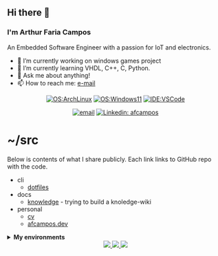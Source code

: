 ## Hi there 👋

### I'm Arthur Faria Campos

An Embedded Software Engineer with a passion for IoT and electronics.

- 🔭 I’m currently working on windows games project
- 🌱 I’m currently learning VHDL, C++, C, Python.
- 💬 Ask me about anything!
- 📫 How to reach me: [e-mail](mailto:arthur.faria.campos@gmail.com)

<div align="center">
  
  [![OS:ArchLinux](https://img.shields.io/badge/OS-ArchLinux-blue?style=flat-square&logo=arch-linux)](https://archlinux.org)
  [![OS:Windows11](https://img.shields.io/badge/OS-Windows11-blue?style=flat-square&logo=microsoft)](https://www.microsoft.com)
  [![IDE:VSCode](https://img.shields.io/badge/IDE-VSCode-blue?style=flat-square&logo=visualstudiocode)](https://code.visualstudio.com/)

  [![email](https://img.shields.io/badge/Email-arthur.faria.campos@gmail.com-red?style=flat-square&logo=gmail)](mailto:arthur.faria.campos@gmail.com)
  [![Linkedin: afcampos](https://img.shields.io/badge/-afcampos-blue?style=flat-square&logo=Linkedin&logoColor=white&link=https://www.linkedin.com/in/afcampos/)](https://www.linkedin.com/in/afcampos/)

</div>

# ~/src

Below is contents of what I share publicly. Each link links to GitHub repo with the code.

- cli
  - [dotfiles](https://github.com/arthurfariacampos/dotfiles)
- docs
  - [knowledge](https://github.com/arthurfariacampos/knowledge) - trying to build a knoledge-wiki
- personal
  - [cv](https://github.com/arthurfariacampos/cv)
  - [afcampos.dev](https://github.com/arthurfariacampos/afcampos.dev)

<details>
    <summary><strong>My environments</strong></summary>
    <details>
      <summary><strong>Asus ROG Zephyrus G14</strong></summary>
      <ul>
        <li>CPU: AMD Ryzen 7 6800HS</li>
        <li>GPU: AMD Radeon RX 6700S</li>
        <li>RAM: 16GB (DDR5-4800)</li>
        <li>SSD: 512GB (NVMe)</li>
        <li>OS1: Windows 11</li>
        <li>OS2: Arch Linux</li>
      </ul>
    </details>
</details>

<div align="center">
  <a href="https://github.com/vn7n24fzkq/github-profile-summary-cards">
    <img src="https://github-profile-summary-cards.vercel.app/api/cards/profile-details?username=Afcam&theme=github" />
  </a>
  <a href="https://github.com/vn7n24fzkq/github-profile-summary-cards">
    <img src="https://github-profile-summary-cards.vercel.app/api/cards/stats?username=Afcam&theme=github" />
  </a>
  <a href="https://github.com/vn7n24fzkq/github-profile-summary-cards">
    <img src="https://github-profile-summary-cards.vercel.app/api/cards/repos-per-language?username=Afcam&theme=github" />
  </a>
</div>



